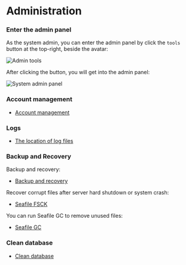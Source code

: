 # Administration

### Enter the admin panel

As the system admin, you can enter the admin panel by click the `tools` button at the top-right, beside the avatar:

![Admin tools](../images/tools-button.png)

After clicking the button, you will get into the admin panel:

![System admin panel](../images/system-admin.png)

### Account management

* [Account management](account.md)

### Logs

* [The location of log files](logs.md)

### Backup and Recovery

Backup and recovery:

* [Backup and recovery](backup_recovery.md)

Recover corrupt files after server hard shutdown or system crash:

* [Seafile FSCK](seafile_fsck.md)

You can run Seafile GC to remove unused files:

* [Seafile GC](seafile_gc.md)

### Clean database

* [Clean database](clean_database.md)

